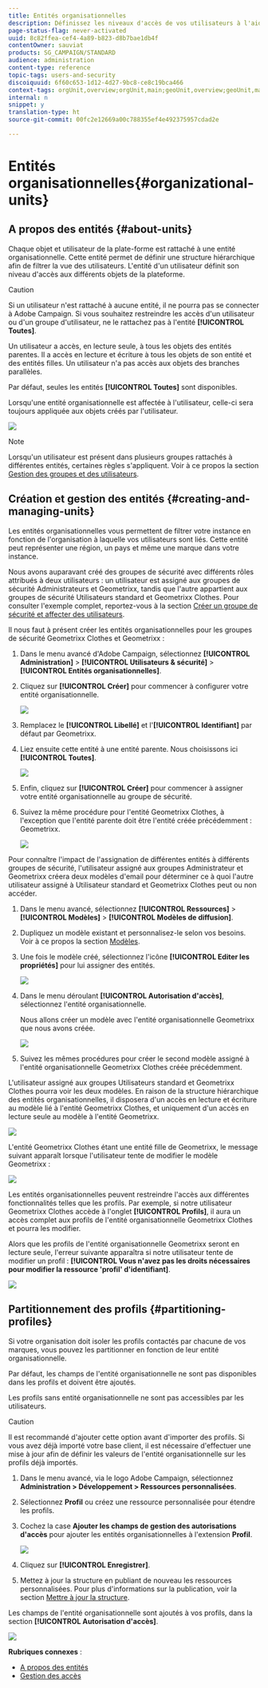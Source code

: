 ```yaml
---
title: Entités organisationnelles
description: Définissez les niveaux d'accès de vos utilisateurs à l'aide des entités organisationnelles.
page-status-flag: never-activated
uuid: 8c82ffea-cef4-4a89-b823-d8b7bae1db4f
contentOwner: sauviat
products: SG_CAMPAIGN/STANDARD
audience: administration
content-type: reference
topic-tags: users-and-security
discoiquuid: 6f60c653-1d12-4d27-9bc8-ce8c19bca466
context-tags: orgUnit,overview;orgUnit,main;geoUnit,overview;geoUnit,main
internal: n
snippet: y
translation-type: ht
source-git-commit: 00fc2e12669a00c788355ef4e492375957cdad2e

---
```



# Entités organisationnelles{#organizational-units}

## A propos des entités {#about-units}

Chaque objet et utilisateur de la plate-forme est rattaché à une entité organisationnelle. Cette entité permet de définir une structure hiérarchique afin de filtrer la vue des utilisateurs. L'entité d'un utilisateur définit son niveau d'accès aux différents objets de la plateforme.

>[!CAUTION]
>
>Si un utilisateur n'est rattaché à aucune entité, il ne pourra pas se connecter à Adobe Campaign. Si vous souhaitez restreindre les accès d'un utilisateur ou d'un groupe d'utilisateur, ne le rattachez pas à l'entité **[!UICONTROL Toutes]**.

Un utilisateur a accès, en lecture seule, à tous les objets des entités parentes. Il a accès en lecture et écriture à tous les objets de son entité et des entités filles. Un utilisateur n'a pas accès aux objets des branches parallèles.

Par défaut, seules les entités **[!UICONTROL Toutes]** sont disponibles.

Lorsqu'une entité organisationnelle est affectée à l'utilisateur, celle-ci sera toujours appliquée aux objets créés par l'utilisateur.

![](assets/user_management_2.png)

>[!NOTE]
>
>Lorsqu'un utilisateur est présent dans plusieurs groupes rattachés à différentes entités, certaines règles s'appliquent. Voir à ce propos la section [Gestion des groupes et des utilisateurs](../../administration/using/managing-groups-and-users.md).

## Création et gestion des entités {#creating-and-managing-units}

Les entités organisationnelles vous permettent de filtrer votre instance en fonction de l'organisation à laquelle vos utilisateurs sont liés. Cette entité peut représenter une région, un pays et même une marque dans votre instance.

Nous avons auparavant créé des groupes de sécurité avec différents rôles attribués à deux utilisateurs : un utilisateur est assigné aux groupes de sécurité Administrateurs et Geometrixx, tandis que l'autre appartient aux groupes de sécurité Utilisateurs standard et Geometrixx Clothes. Pour consulter l'exemple complet, reportez-vous à la section [Créer un groupe de sécurité et affecter des utilisateurs](../../administration/using/managing-groups-and-users.md#creating-a-security-group-and-assigning-users).

Il nous faut à présent créer les entités organisationnelles pour les groupes de sécurité Geometrixx Clothes et Geometrixx :

1. Dans le menu avancé d'Adobe Campaign, sélectionnez **[!UICONTROL Administration]** &gt; **[!UICONTROL Utilisateurs &amp; sécurité]** &gt; **[!UICONTROL Entités organisationnelles]**.
1. Cliquez sur **[!UICONTROL Créer]** pour commencer à configurer votre entité organisationnelle.

   ![](assets/manage_units_1.png)

1. Remplacez le **[!UICONTROL Libellé]** et l'**[!UICONTROL Identifiant]** par défaut par Geometrixx.
1. Liez ensuite cette entité à une entité parente. Nous choisissons ici **[!UICONTROL Toutes]**.

   ![](assets/manage_units_2.png)

1. Enfin, cliquez sur **[!UICONTROL Créer]** pour commencer à assigner votre entité organisationnelle au groupe de sécurité.
1. Suivez la même procédure pour l'entité Geometrixx Clothes, à l'exception que l'entité parente doit être l'entité créée précédemment : Geometrixx.

   ![](assets/manage_units_3.png)

Pour connaître l'impact de l'assignation de différentes entités à différents groupes de sécurité, l'utilisateur assigné aux groupes Administrateur et Geometrixx créera deux modèles d'email pour déterminer ce à quoi l'autre utilisateur assigné à Utilisateur standard et Geometrixx Clothes peut ou non accéder.

1. Dans le menu avancé, sélectionnez **[!UICONTROL Ressources]** &gt; **[!UICONTROL Modèles]** &gt; **[!UICONTROL Modèles de diffusion]**.
1. Dupliquez un modèle existant et personnalisez-le selon vos besoins. Voir à ce propos la section [Modèles](../../start/using/about-templates.md).
1. Une fois le modèle créé, sélectionnez l'icône **[!UICONTROL Editer les propriétés]** pour lui assigner des entités.

   ![](assets/manage_units_6.png)

1. Dans le menu déroulant **[!UICONTROL Autorisation d'accès]**, sélectionnez l'entité organisationnelle.

   Nous allons créer un modèle avec l'entité organisationnelle Geometrixx que nous avons créée.

   ![](assets/manage_units_5.png)

1. Suivez les mêmes procédures pour créer le second modèle assigné à l'entité organisationnelle Geometrixx Clothes créée précédemment.

L'utilisateur assigné aux groupes Utilisateurs standard et Geometrixx Clothes pourra voir les deux modèles. En raison de la structure hiérarchique des entités organisationnelles, il disposera d'un accès en lecture et écriture au modèle lié à l'entité Geometrixx Clothes, et uniquement d'un accès en lecture seule au modèle à l'entité Geometrixx.

![](assets/manage_units_7.png)

L'entité Geometrixx Clothes étant une entité fille de Geometrixx, le message suivant apparaît lorsque l'utilisateur tente de modifier le modèle Geometrixx :

![](assets/manage_units_8.png)

Les entités organisationnelles peuvent restreindre l'accès aux différentes fonctionnalités telles que les profils. Par exemple, si notre utilisateur Geometrixx Clothes accède à l'onglet **[!UICONTROL Profils]**, il aura un accès complet aux profils de l'entité organisationnelle Geometrixx Clothes et pourra les modifier.

Alors que les profils de l'entité organisationnelle Geometrixx seront en lecture seule, l'erreur suivante apparaîtra si notre utilisateur tente de modifier un profil : **[!UICONTROL Vous n'avez pas les droits nécessaires pour modifier la ressource 'profil' d'identifiant]**.

![](assets/manage_units_10.png)

## Partitionnement des profils {#partitioning-profiles}

Si votre organisation doit isoler les profils contactés par chacune de vos marques, vous pouvez les partitionner en fonction de leur entité organisationnelle.

Par défaut, les champs de l'entité organisationnelle ne sont pas disponibles dans les profils et doivent être ajoutés.

Les profils sans entité organisationnelle ne sont pas accessibles par les utilisateurs.

>[!CAUTION]
>
>Il est recommandé d'ajouter cette option avant d'importer des profils. Si vous avez déjà importé votre base client, il est nécessaire d'effectuer une mise à jour afin de définir les valeurs de l'entité organisationnelle sur les profils déjà importés.

1. Dans le menu avancé, via le logo Adobe Campaign, sélectionnez **Administration &gt; Développement &gt; Ressources personnalisées**.
1. Sélectionnez **Profil** ou créez une ressource personnalisée pour étendre les profils.
1. Cochez la case **Ajouter les champs de gestion des autorisations d'accès** pour ajouter les entités organisationnelles à l'extension **Profil**.

   ![](assets/user_management_9.png)

1. Cliquez sur **[!UICONTROL Enregistrer]**.
1. Mettez à jour la structure en publiant de nouveau les ressources personnalisées. Pour plus d'informations sur la publication, voir la section [Mettre à jour la structure](../../developing/using/data-model-concepts.md).

Les champs de l'entité organisationnelle sont ajoutés à vos profils, dans la section **[!UICONTROL Autorisation d'accès]**.

![](assets/user_management_10.png)

**Rubriques connexes** :

* [A propos des entités](../../administration/using/organizational-units.md#about-units)
* [Gestion des accès](../../administration/using/about-access-management.md)

